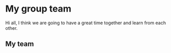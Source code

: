 
# My group team

Hi all, I think we are going to have a great time together and learn from each other.

## My team

